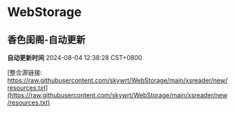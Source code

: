 # WebStorage

## 香色闺阁-自动更新

**自动更新时间** 2024-08-04 12:38:28 CST+0800

[整合源链接: https://raw.githubusercontent.com/skywrt/WebStorage/main/xsreader/new/resources.txt](https://raw.githubusercontent.com/skywrt/WebStorage/main/xsreader/new/resources.txt)
